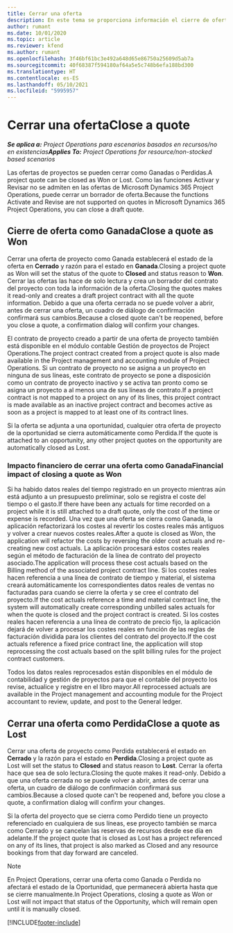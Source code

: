 ```yaml
---
title: Cerrar una oferta
description: En este tema se proporciona información el cierre de ofertas en Project Operations.
author: rumant
ms.date: 10/01/2020
ms.topic: article
ms.reviewer: kfend
ms.author: rumant
ms.openlocfilehash: 3f46bf61bc3e492a648d65e86750a25609d5ab7a
ms.sourcegitcommit: 40f68387f594180af64a5e5c748b6efa188bd300
ms.translationtype: HT
ms.contentlocale: es-ES
ms.lasthandoff: 05/10/2021
ms.locfileid: "5995957"
---
```

# <a name="close-a-quote"></a><span data-ttu-id="77f0b-103">Cerrar una oferta</span><span class="sxs-lookup"><span data-stu-id="77f0b-103">Close a quote</span></span>

<span data-ttu-id="77f0b-104">_**Se aplica a:** Project Operations para escenarios basados en recursos/no en existencias_</span><span class="sxs-lookup"><span data-stu-id="77f0b-104">_**Applies To:** Project Operations for resource/non-stocked based scenarios_</span></span>

<span data-ttu-id="77f0b-105">Las ofertas de proyectos se pueden cerrar como Ganadas o Perdidas.</span><span class="sxs-lookup"><span data-stu-id="77f0b-105">A project quote can be closed as Won or Lost.</span></span> <span data-ttu-id="77f0b-106">Como las funciones Activar y Revisar no se admiten en las ofertas de Microsoft Dynamics 365 Project Operations, puede cerrar un borrador de oferta.</span><span class="sxs-lookup"><span data-stu-id="77f0b-106">Because the functions Activate and Revise are not supported on quotes in Microsoft Dynamics 365 Project Operations, you can close a draft quote.</span></span>

## <a name="close-a-quote-as-won"></a><span data-ttu-id="77f0b-107">Cierre de oferta como Ganada</span><span class="sxs-lookup"><span data-stu-id="77f0b-107">Close a quote as Won</span></span>

<span data-ttu-id="77f0b-108">Cerrar una oferta de proyecto como Ganada establecerá el estado de la oferta en **Cerrado** y razón para el estado en **Ganada**.</span><span class="sxs-lookup"><span data-stu-id="77f0b-108">Closing a project quote as Won will set the status of the quote to **Closed** and status reason to **Won**.</span></span> <span data-ttu-id="77f0b-109">Cerrar las ofertas las hace de solo lectura y crea un borrador del contrato del proyecto con toda la información de la oferta.</span><span class="sxs-lookup"><span data-stu-id="77f0b-109">Closing the quotes makes it read-only and creates a draft project contract with all the quote information.</span></span> <span data-ttu-id="77f0b-110">Debido a que una oferta cerrada no se puede volver a abrir, antes de cerrar una oferta, un cuadro de diálogo de confirmación confirmará sus cambios.</span><span class="sxs-lookup"><span data-stu-id="77f0b-110">Because a closed quote can't be reopened, before you close a quote, a confirmation dialog will confirm your changes.</span></span>

<span data-ttu-id="77f0b-111">El contrato de proyecto creado a partir de una oferta de proyecto también está disponible en el módulo contable Gestión de proyectos de Project Operations.</span><span class="sxs-lookup"><span data-stu-id="77f0b-111">The project contract created from a project quote is also made available in the Project management and accounting module of Project Operations.</span></span> <span data-ttu-id="77f0b-112">Si un contrato de proyecto no se asigna a un proyecto en ninguna de sus líneas, este contrato de proyecto se pone a disposición como un contrato de proyecto inactivo y se activa tan pronto como se asigna un proyecto a al menos una de sus líneas de contrato.</span><span class="sxs-lookup"><span data-stu-id="77f0b-112">If a project contract is not mapped to a project on any of its lines, this project contract is made available as an inactive project contract and becomes active as soon as a project is mapped to at least one of its contract lines.</span></span>

<span data-ttu-id="77f0b-113">Si la oferta se adjunta a una oportunidad, cualquier otra oferta de proyecto de la oportunidad se cierra automáticamente como Perdida.</span><span class="sxs-lookup"><span data-stu-id="77f0b-113">If the quote is attached to an opportunity, any other project quotes on the opportunity are automatically closed as Lost.</span></span>

### <a name="financial-impact-of-closing-a-quote-as-won"></a><span data-ttu-id="77f0b-114">Impacto financiero de cerrar una oferta como Ganada</span><span class="sxs-lookup"><span data-stu-id="77f0b-114">Financial impact of closing a quote as Won</span></span>

<span data-ttu-id="77f0b-115">Si ha habido datos reales del tiempo registrado en un proyecto mientras aún está adjunto a un presupuesto preliminar, solo se registra el coste del tiempo o el gasto.</span><span class="sxs-lookup"><span data-stu-id="77f0b-115">If there have been any actuals for time recorded on a project while it is still attached to a draft quote, only the cost of the time or expense is recorded.</span></span> <span data-ttu-id="77f0b-116">Una vez que una oferta se cierra como Ganada, la aplicación refactorizará los costes al revertir los costes reales más antiguos y volver a crear nuevos costes reales.</span><span class="sxs-lookup"><span data-stu-id="77f0b-116">After a quote is closed as Won, the application will refactor the costs by reversing the older cost actuals and re-creating new cost actuals.</span></span> <span data-ttu-id="77f0b-117">La aplicación procesará estos costes reales según el método de facturación de la línea de contrato del proyecto asociado.</span><span class="sxs-lookup"><span data-stu-id="77f0b-117">The application will process these cost actuals based on the Billing method of the associated project contract line.</span></span> <span data-ttu-id="77f0b-118">Si los costes reales hacen referencia a una línea de contrato de tiempo y material, el sistema creará automáticamente los correspondientes datos reales de ventas no facturadas para cuando se cierre la oferta y se cree el contrato del proyecto.</span><span class="sxs-lookup"><span data-stu-id="77f0b-118">If the cost actuals reference a time and material contract line, the system will automatically create corresponding unbilled sales actuals for when the quote is closed and the project contract is created.</span></span> <span data-ttu-id="77f0b-119">Si los costes reales hacen referencia a una línea de contrato de precio fijo, la aplicación dejará de volver a procesar los costes reales en función de las reglas de facturación dividida para los clientes del contrato del proyecto.</span><span class="sxs-lookup"><span data-stu-id="77f0b-119">If the cost actuals reference a fixed price contract line, the application will stop reprocessing the cost actuals based on the split billing rules for the project contract customers.</span></span>

<span data-ttu-id="77f0b-120">Todos los datos reales reprocesados están disponibles en el módulo de contabilidad y gestión de proyectos para que el contable del proyecto los revise, actualice y registre en el libro mayor.</span><span class="sxs-lookup"><span data-stu-id="77f0b-120">All reprocessed actuals are available in the Project management and accounting module for the Project accountant to review, update, and post to the General ledger.</span></span> 

## <a name="close-a-quote-as-lost"></a><span data-ttu-id="77f0b-121">Cerrar una oferta como Perdida</span><span class="sxs-lookup"><span data-stu-id="77f0b-121">Close a quote as Lost</span></span>

<span data-ttu-id="77f0b-122">Cerrar una oferta de proyecto como Perdida establecerá el estado en **Cerrado** y la razón para el estado en **Perdida**.</span><span class="sxs-lookup"><span data-stu-id="77f0b-122">Closing a project quote as Lost will set the status to **Closed** and status reason to **Lost**.</span></span> <span data-ttu-id="77f0b-123">Cerrar la oferta hace que sea de solo lectura.</span><span class="sxs-lookup"><span data-stu-id="77f0b-123">Closing the quote makes it read-only.</span></span> <span data-ttu-id="77f0b-124">Debido a que una oferta cerrada no se puede volver a abrir, antes de cerrar una oferta, un cuadro de diálogo de confirmación confirmará sus cambios.</span><span class="sxs-lookup"><span data-stu-id="77f0b-124">Because a closed quote can't be reopened and, before you close a quote, a confirmation dialog will confirm your changes.</span></span>

<span data-ttu-id="77f0b-125">Si la oferta del proyecto que se cierra como Perdido tiene un proyecto referenciado en cualquiera de sus líneas, ese proyecto también se marca como Cerrado y se cancelan las reservas de recursos desde ese día en adelante.</span><span class="sxs-lookup"><span data-stu-id="77f0b-125">If the project quote that is closed as Lost has a project referenced on any of its lines, that project is also marked as Closed and any resource bookings from that day forward are canceled.</span></span>

> [!NOTE]
> <span data-ttu-id="77f0b-126">En Project Operations, cerrar una oferta como Ganada o Perdida no afectará el estado de la Oportunidad, que permanecerá abierta hasta que se cierre manualmente.</span><span class="sxs-lookup"><span data-stu-id="77f0b-126">In Project Operations, closing a quote as Won or Lost will not impact that status of the Opportunity, which will remain open until it is manually closed.</span></span>


[!INCLUDE[footer-include](../includes/footer-banner.md)]